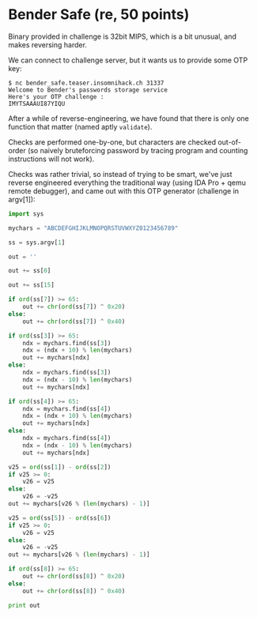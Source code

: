 # Bender Safe (re, 50 points)

Binary provided in challenge is 32bit MIPS, which is a bit unusual, and makes reversing harder.

We can connect to challenge server, but it wants us to provide some OTP key:

    $ nc bender_safe.teaser.insomnihack.ch 31337
    Welcome to Bender's passwords storage service
    Here's your OTP challenge : 
    IMYTSAAAUI87YIQU

After a while of reverse-engineering, we have found that there is only one function that matter (named aptly `validate`).

Checks are performed one-by-one, but characters are checked out-of-order (so naively bruteforcing password by tracing program and counting instructions will not work).

Checks was rather trivial, so instead of trying to be smart, we've just reverse engineered everything the traditional way (using IDA Pro + qemu remote debugger), and came out with this OTP generator (challenge in argv[1]):

```python
import sys

mychars = "ABCDEFGHIJKLMNOPQRSTUVWXYZ0123456789"

ss = sys.argv[1]

out = ''

out += ss[0]

out += ss[15]

if ord(ss[7]) >= 65:
    out += chr(ord(ss[7]) ^ 0x20)
else:
    out += chr(ord(ss[7]) ^ 0x40)

if ord(ss[3]) >= 65:
    ndx = mychars.find(ss[3])
    ndx = (ndx + 10) % len(mychars)
    out += mychars[ndx]
else:
    ndx = mychars.find(ss[3])
    ndx = (ndx - 10) % len(mychars)
    out += mychars[ndx]

if ord(ss[4]) >= 65:
    ndx = mychars.find(ss[4])
    ndx = (ndx + 10) % len(mychars)
    out += mychars[ndx]
else:
    ndx = mychars.find(ss[4])
    ndx = (ndx - 10) % len(mychars)
    out += mychars[ndx]

v25 = ord(ss[1]) - ord(ss[2])
if v25 >= 0:
    v26 = v25
else:
    v26 = -v25
out += mychars[v26 % (len(mychars) - 1)]

v25 = ord(ss[5]) - ord(ss[6])
if v25 >= 0:
    v26 = v25
else:
    v26 = -v25
out += mychars[v26 % (len(mychars) - 1)]

if ord(ss[8]) >= 65:
    out += chr(ord(ss[8]) ^ 0x20)
else:
    out += chr(ord(ss[8]) ^ 0x40)

print out
```
